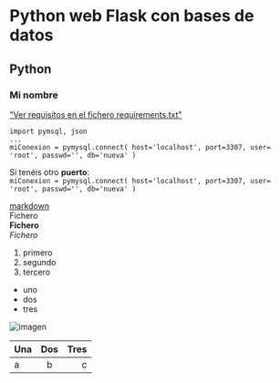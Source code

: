 # Python web Flask con bases de datos
## Python
### Mi nombre

["Ver requisitos en el fichero requirements.txt"](requirements.txt)

```
import pymsql, json  
...
miConexion = pymysql.connect( host='localhost', port=3307, user= 'root', passwd='', db='nueva' )  
```

Si tenéis otro **puerto**:  
`miConexion = pymysql.connect( host='localhost', port=3307, user= 'root', passwd='', db='nueva' )`  
  
    


[markdown](https://marketplace.visualstudio.com/items?itemName=yzhang.markdown-all-in-one)  
Fichero  
**Fichero**  
*Fichero*  
 1. primero  
 2. segundo  
 3. tercero  
  
+ uno  
+ dos  
+ tres  

![imagen](https://picsum.photos/seed/picsum/400/300)



| Una  |  Dos  | Tres |
| :--- | :---: | ---: |
| a    |   b   |    c |



